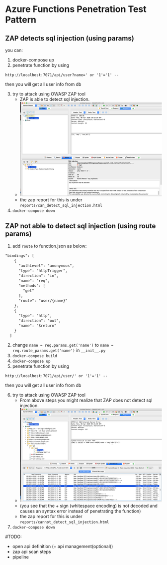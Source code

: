 # Azure Functions Penetration Test Pattern

## ZAP detects sql injection (using params)
you can:
1. docker-compose up
2. penetrate function by using 
```
http://localhost:7071/api/user?name=' or '1'='1' -- 
```
then you will get all user info from db

3. try to attack using OWASP ZAP tool
    - ZAP is able to detect sql injection.
    - ![](./images/can_detect_sql_injection.png)
    - the zap report for this is under ```reports/can_detect_sql_injection.html```
4. ```docker-compose down```
## ZAP not able to detect sql injection (using route params)
1. add ```route``` to function.json as below:
```
"bindings": [
    {
      "authLevel": "anonymous",
      "type": "httpTrigger",
      "direction": "in",
      "name": "req",
      "methods": [
        "get"      
      ],
      "route": "user/{name}"
    },
    {
      "type": "http",
      "direction": "out",
      "name": "$return"
    }
  ]
```
2. change ```name = req.params.get('name')``` to ```name = req.route_params.get('name')``` in ```__init__.py```
3. ```docker-compose build```
4. ```docker-compose up```
5. penetrate function by using
```
http://localhost:7071/api/user/' or '1'='1' -- 
```
then you will get all user info from db

6. try to attack using OWASP ZAP tool
    - From above steps you might realize that ZAP does not detect sql injection.
    - ![](./images/cannot_detect_sql_injection.png)
    - (you see that the + sign (whitespace encoding) is not decoded and causes an syntax error instead of penetrating the function)
    - the zap report for this is under ```reports/cannot_detect_sql_injection.html```
6. ```docker-compose down```

#TODO:
- open api definition (+ api management(optional))
- zap api scan steps
- pipeline